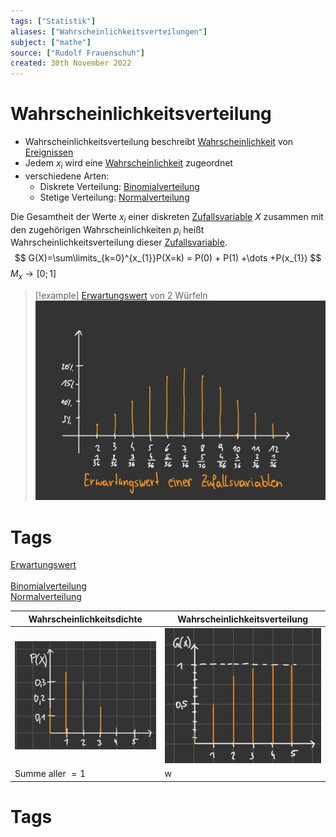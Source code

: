 ```yaml
---
tags: ["Statistik"]
aliases: ["Wahrscheinlichkeitsverteilungen"]
subject: ["mathe"]
source: ["Rudolf Frauenschuh"]
created: 30th November 2022
---
```


# Wahrscheinlichkeitsverteilung

- Wahrscheinlichkeitsverteilung beschreibt [Wahrscheinlichkeit](Wahrscheinlichkeit.md) von [Ereignissen](Ereignis.md)
- Jedem $x_{i}$ wird eine [Wahrscheinlichkeit](Wahrscheinlichkeit.md) zugeordnet
- verschiedene Arten:
	- Diskrete Verteilung: [Binomialverteilung](Binomialverteilung.md)
	- Stetige Verteilung: [Normalverteilung](Normalverteilung.md)

Die Gesamtheit der Werte $x_{i}$ einer diskreten [Zufallsvariable](Zufallsvariable.md) $X$ zusammen mit den zugehörigen Wahrscheinlichkeiten $p_{i}$ heißt Wahrscheinlichkeitsverteilung dieser [Zufallsvariable](Zufallsvariable.md).
$$
G(X)=\sum\limits_{k=0}^{x_{1}}P(X=k) = P(0) + P(1) +\dots +P(x_{1})
$$
$M_{x}\rightarrow [0;1]$

>[!example] [Erwartungswert](Erwartungswert.md) von 2 Würfeln  
> ![erw_wert_zfv](../assets/erw_wert_zfv.png)

# Tags

[Erwartungswert](Erwartungswert.md)  
[](Varianz.md#Varianz%20einer%20Zufallsvariable)  
[Binomialverteilung](Binomialverteilung.md)  
[Normalverteilung](Normalverteilung.md)


| Wahrscheinlichkeitsdichte                 | Wahrscheinlichkeitsverteilung             |
| ----------------------------------------- | ----------------------------------------- |
| ![350](../../assets/Pasted%20image%2020221210150102.png) | ![300](../../assets/Pasted%20image%2020221210150004.png) |
| Summe aller $=1$                          | w                                          |

# Tags